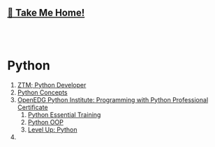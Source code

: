 ## [🏡 Take Me Home!](https://github.com/vdanepalli)

<br/><br/>

# Python

1. [ZTM; Python Developer](ztm_python/python.md)
2. [Python Concepts](python/concepts.md)
3. [OpenEDG Python Institute: Programming with Python Professional Certificate](/LinkedInLearning_Python/python.md#openedg-python-institute-programming-with-python-professional-certificate)
   1. [Python Essential Training](/LinkedInLearning_Python/python.md#python-essential-training)
   2. [Python OOP](/LinkedInLearning_Python/python.md#python-object-oriented-programming)
   3. [Level Up: Python](/LinkedInLearning_Python/python.md#level-up-python)
4. 